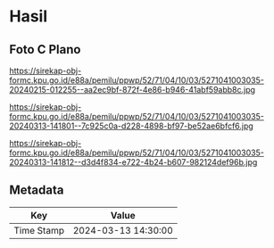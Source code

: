 # Hasil

## Foto C Plano

https://sirekap-obj-formc.kpu.go.id/e88a/pemilu/ppwp/52/71/04/10/03/5271041003035-20240215-012255--aa2ec9bf-872f-4e86-b946-41abf59abb8c.jpg

https://sirekap-obj-formc.kpu.go.id/e88a/pemilu/ppwp/52/71/04/10/03/5271041003035-20240313-141801--7c925c0a-d228-4898-bf97-be52ae6bfcf6.jpg

https://sirekap-obj-formc.kpu.go.id/e88a/pemilu/ppwp/52/71/04/10/03/5271041003035-20240313-141812--d3d4f834-e722-4b24-b607-982124def96b.jpg


## Metadata

| Key        | Value               |
| ---------- | ------------------- |
| Time Stamp | 2024-03-13 14:30:00 |



